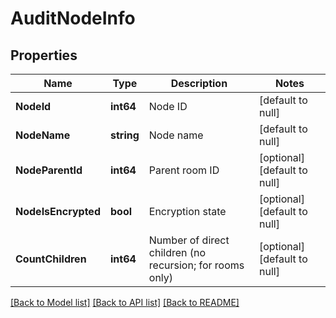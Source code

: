 # AuditNodeInfo

## Properties
Name | Type | Description | Notes
------------ | ------------- | ------------- | -------------
**NodeId** | **int64** | Node ID | [default to null]
**NodeName** | **string** | Node name | [default to null]
**NodeParentId** | **int64** | Parent room ID | [optional] [default to null]
**NodeIsEncrypted** | **bool** | Encryption state | [optional] [default to null]
**CountChildren** | **int64** | Number of direct children  (no recursion; for rooms only) | [optional] [default to null]

[[Back to Model list]](../README.md#documentation-for-models) [[Back to API list]](../README.md#documentation-for-api-endpoints) [[Back to README]](../README.md)

